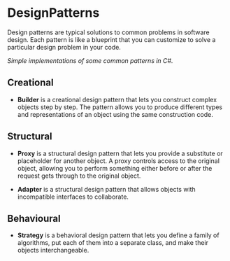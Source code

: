 # DesignPatterns

Design patterns are typical solutions to common problems in software design. Each pattern is like a blueprint that you can customize to solve a particular design problem in your code.

_Simple implementations of some common patterns in C#._

## Creational
- **Builder** is a creational design pattern that lets you construct complex objects step by step. The pattern allows you to produce different types and representations of an object using the same construction code.

## Structural
- **Proxy** is a structural design pattern that lets you provide a substitute or placeholder for another object. A proxy controls access to the original object, allowing you to perform something either before or after the request gets through to the original object.

- **Adapter** is a structural design pattern that allows objects with incompatible interfaces to collaborate.

## Behavioural
- **Strategy** is a behavioral design pattern that lets you define a family of algorithms, put each of them into a separate class, and make their objects interchangeable.
